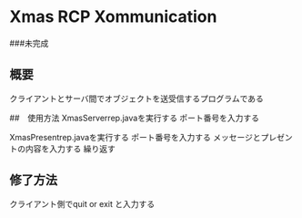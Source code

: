# Xmas RCP Xommunication

###未完成

## 概要
クライアントとサーバ間でオブジェクトを送受信するプログラムである

##　使用方法
XmasServerrep.javaを実行する
ポート番号を入力する

XmasPresentrep.javaを実行する
ポート番号を入力する
メッセージとプレゼントの内容を入力する
繰り返す

## 修了方法
クライアント側でquit or exit と入力する